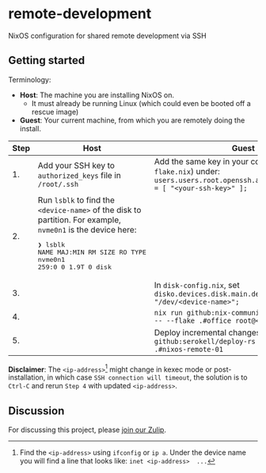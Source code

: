 # remote-development
NixOS configuration for shared remote development via SSH

## Getting started

Terminology:

- **Host**: The machine you are installing NixOS on.
  - It must already be running Linux (which could even be booted off a rescue image)
- **Guest**: Your current machine, from which you are remotely doing the install.

| Step | Host | Guest |
| ---- | ------ | ---- |
| 1.   | Add your SSH key to `authorized_keys` file in `/root/.ssh` | Add the same key in your configuration (here, `flake.nix`) under: `users.users.root.openssh.authorizedKeys.keys = [ "<your-ssh-key>" ];` |
| 2.   | Run `lsblk` to find the `<device-name>` of the disk to partition. For example, `nvme0n1` is the device here: <br><pre>❯ lsblk<br>NAME        MAJ:MIN RM  SIZE RO TYPE<br>nvme0n1     259:0    0  1.9T  0 disk</pre> | |
| 3.   | | In `disk-config.nix`, set `disko.devices.disk.main.device = "/dev/<device-name>";` |
| 4.   | | `nix run github:nix-community/nixos-anywhere -- --flake .#office root@<ip-address>` |
| 5.   | | Deploy incremental changes with `nix run github:serokell/deploy-rs -- --remote-build .#nixos-remote-01` |

**Disclaimer**: The `<ip-address>`[^1] might change in kexec mode or post-installation, in which case `SSH connection will timeout`, the solution is to `Ctrl-C` and rerun `Step 4` with updated `<ip-address>`.
[^1]: Find the `<ip-address>` using `ifconfig` or `ip a`. Under the device name you will find a line that looks like: `inet <ip-address>  ...`

## Discussion

For discussing this project, please [join our Zulip](https://nixos.zulipchat.com/#narrow/stream/413948-nixos).
